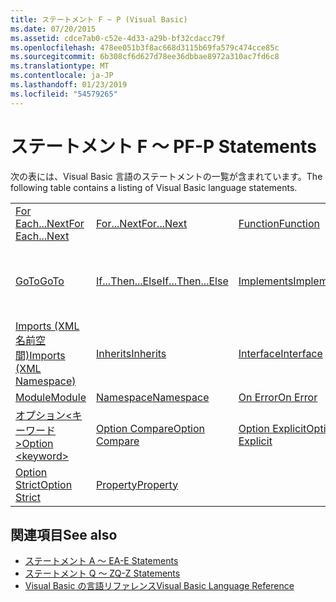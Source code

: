 ```yaml
---
title: ステートメント F ~ P (Visual Basic)
ms.date: 07/20/2015
ms.assetid: cdce7ab0-c52e-4d33-a29b-bf32cdacc79f
ms.openlocfilehash: 478ee051b3f8ac668d3115b69fa579c474cce85c
ms.sourcegitcommit: 6b308cf6d627d78ee36dbbae8972a310ac7fd6c8
ms.translationtype: MT
ms.contentlocale: ja-JP
ms.lasthandoff: 01/23/2019
ms.locfileid: "54579265"
---
```

# <a name="f-p-statements"></a><span data-ttu-id="76ef2-102">ステートメント F ～ P</span><span class="sxs-lookup"><span data-stu-id="76ef2-102">F-P Statements</span></span>
<span data-ttu-id="76ef2-103">次の表には、Visual Basic 言語のステートメントの一覧が含まれています。</span><span class="sxs-lookup"><span data-stu-id="76ef2-103">The following table contains a listing of Visual Basic language statements.</span></span>  
  
|||||  
|---|---|---|---|  
|[<span data-ttu-id="76ef2-104">For Each...Next</span><span class="sxs-lookup"><span data-stu-id="76ef2-104">For Each...Next</span></span>](../../../visual-basic/language-reference/statements/for-each-next-statement.md)|[<span data-ttu-id="76ef2-105">For...Next</span><span class="sxs-lookup"><span data-stu-id="76ef2-105">For...Next</span></span>](../../../visual-basic/language-reference/statements/for-next-statement.md)|[<span data-ttu-id="76ef2-106">Function</span><span class="sxs-lookup"><span data-stu-id="76ef2-106">Function</span></span>](../../../visual-basic/language-reference/statements/function-statement.md)|[<span data-ttu-id="76ef2-107">Get</span><span class="sxs-lookup"><span data-stu-id="76ef2-107">Get</span></span>](../../../visual-basic/language-reference/statements/get-statement.md)|  
|[<span data-ttu-id="76ef2-108">GoTo</span><span class="sxs-lookup"><span data-stu-id="76ef2-108">GoTo</span></span>](../../../visual-basic/language-reference/statements/goto-statement.md)|[<span data-ttu-id="76ef2-109">If...Then...Else</span><span class="sxs-lookup"><span data-stu-id="76ef2-109">If...Then...Else</span></span>](../../../visual-basic/language-reference/statements/if-then-else-statement.md)|[<span data-ttu-id="76ef2-110">Implements</span><span class="sxs-lookup"><span data-stu-id="76ef2-110">Implements</span></span>](../../../visual-basic/language-reference/statements/implements-statement.md)|[<span data-ttu-id="76ef2-111">Imports (.NET 名前空間と型)</span><span class="sxs-lookup"><span data-stu-id="76ef2-111">Imports (.NET Namespace and Type)</span></span>](../../../visual-basic/language-reference/statements/imports-statement-net-namespace-and-type.md)|  
|[<span data-ttu-id="76ef2-112">Imports (XML 名前空間)</span><span class="sxs-lookup"><span data-stu-id="76ef2-112">Imports (XML Namespace)</span></span>](../../../visual-basic/language-reference/statements/imports-statement-xml-namespace.md)|[<span data-ttu-id="76ef2-113">Inherits</span><span class="sxs-lookup"><span data-stu-id="76ef2-113">Inherits</span></span>](../../../visual-basic/language-reference/statements/inherits-statement.md)|[<span data-ttu-id="76ef2-114">Interface</span><span class="sxs-lookup"><span data-stu-id="76ef2-114">Interface</span></span>](../../../visual-basic/language-reference/statements/interface-statement.md)|[<span data-ttu-id="76ef2-115">Mid</span><span class="sxs-lookup"><span data-stu-id="76ef2-115">Mid</span></span>](../../../visual-basic/language-reference/statements/mid-statement.md)|  
|[<span data-ttu-id="76ef2-116">Module</span><span class="sxs-lookup"><span data-stu-id="76ef2-116">Module</span></span>](../../../visual-basic/language-reference/statements/module-statement.md)|[<span data-ttu-id="76ef2-117">Namespace</span><span class="sxs-lookup"><span data-stu-id="76ef2-117">Namespace</span></span>](../../../visual-basic/language-reference/statements/namespace-statement.md)|[<span data-ttu-id="76ef2-118">On Error</span><span class="sxs-lookup"><span data-stu-id="76ef2-118">On Error</span></span>](../../../visual-basic/language-reference/statements/on-error-statement.md)|[<span data-ttu-id="76ef2-119">Operator</span><span class="sxs-lookup"><span data-stu-id="76ef2-119">Operator</span></span>](../../../visual-basic/language-reference/statements/operator-statement.md)|  
|[<span data-ttu-id="76ef2-120">オプション\<キーワード ></span><span class="sxs-lookup"><span data-stu-id="76ef2-120">Option \<keyword></span></span>](../../../visual-basic/language-reference/statements/option-keyword-statement.md)|[<span data-ttu-id="76ef2-121">Option Compare</span><span class="sxs-lookup"><span data-stu-id="76ef2-121">Option Compare</span></span>](../../../visual-basic/language-reference/statements/option-compare-statement.md)|[<span data-ttu-id="76ef2-122">Option Explicit</span><span class="sxs-lookup"><span data-stu-id="76ef2-122">Option Explicit</span></span>](../../../visual-basic/language-reference/statements/option-explicit-statement.md)|[<span data-ttu-id="76ef2-123">Option Infer</span><span class="sxs-lookup"><span data-stu-id="76ef2-123">Option Infer</span></span>](../../../visual-basic/language-reference/statements/option-infer-statement.md)|  
|[<span data-ttu-id="76ef2-124">Option Strict</span><span class="sxs-lookup"><span data-stu-id="76ef2-124">Option Strict</span></span>](../../../visual-basic/language-reference/statements/option-strict-statement.md)|[<span data-ttu-id="76ef2-125">Property</span><span class="sxs-lookup"><span data-stu-id="76ef2-125">Property</span></span>](../../../visual-basic/language-reference/statements/property-statement.md)|||  
  
## <a name="see-also"></a><span data-ttu-id="76ef2-126">関連項目</span><span class="sxs-lookup"><span data-stu-id="76ef2-126">See also</span></span>
- [<span data-ttu-id="76ef2-127">ステートメント A ～ E</span><span class="sxs-lookup"><span data-stu-id="76ef2-127">A-E Statements</span></span>](../../../visual-basic/language-reference/statements/a-e-statements.md)
- [<span data-ttu-id="76ef2-128">ステートメント Q ～ Z</span><span class="sxs-lookup"><span data-stu-id="76ef2-128">Q-Z Statements</span></span>](../../../visual-basic/language-reference/statements/q-z-statements.md)
- [<span data-ttu-id="76ef2-129">Visual Basic の言語リファレンス</span><span class="sxs-lookup"><span data-stu-id="76ef2-129">Visual Basic Language Reference</span></span>](../../../visual-basic/language-reference/index.md)
